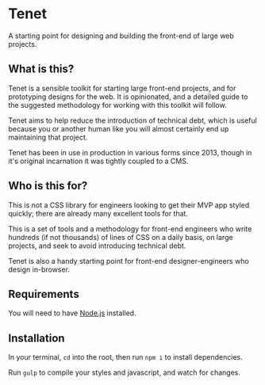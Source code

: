 # Tenet
A starting point for designing and building the front-end of large web projects. 

## What is this?
Tenet is a sensible toolkit for starting large front-end projects, and for prototyping designs for the web. It is opinionated, and a detailed guide to the suggested methodology for working with this toolkit will follow.

Tenet aims to help reduce the introduction of technical debt, which is useful because you or another human like you will almost certainly end up maintaining that project.

Tenet has been in use in production in various forms since 2013, though in it's original incarnation it was tightly coupled to a CMS.

## Who is this for?
This is not a CSS library for engineers looking to get their MVP app styled quickly; there are already many excellent tools for that.

This is a set of tools and a methodology for front-end engineers who write hundreds (if not thousands) of lines of CSS on a daily basis, on large projects, and seek to avoid introducing technical debt.

Tenet is also a handy starting point for front-end designer-engineers who design in-browser.

## Requirements
You will need to have [Node.js](https://nodejs.org) installed.

## Installation
In your terminal, `cd` into the root, then run `npm i` to install dependencies.

Run `gulp` to compile your styles and javascript, and watch for changes.
